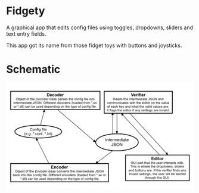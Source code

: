 # Fidgety

A graphical app that edits config files using toggles, dropdowns, sliders and text entry fields.

This app got its name from those fidget toys with buttons and joysticks.

# Schematic

![Schematic](thats-how-fidgety-work.png)
